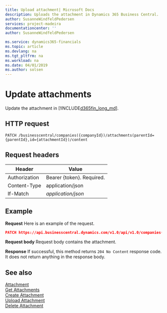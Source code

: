 ```yaml
---
title: Upload attachment| Microsoft Docs
description: Uploads the attachment in Dynamics 365 Business Central.
author: SusanneWindfeldPedersen
services: project-madeira
documentationcenter: ''
author: SusanneWindfeldPedersen

ms.service: dynamics365-financials
ms.topic: article
ms.devlang: na
ms.tgt_pltfrm: na
ms.workload: na
ms.date: 04/01/2019
ms.author: solsen
---
```


# Update attachments
Update the attachment in [!INCLUDE[d365fin_long_md](../../includes/d365fin_long_md.md)].


## HTTP request
```
PATCH /businesscentral/companies({companyId})/attachments(parentId={parentId},id={attachmentId})/content
```

## Request headers

|Header        |Value                    |
|--------------|-------------------------|
|Authorization |Bearer {token}. Required.|
|Content-Type  |application/json         |
|If-Match  |*application/json*         |


## Example

**Request**
Here is an example of the request.

```json
PATCH https://api.businesscentral.dynamics.com/v1.0/api/v1.0/companies({companyId})/attachments(parentId={parentId},id={attachmentId})/content
```

**Request body**
Request body contains the attachment.

**Response**
If successful, this method returns ```204 No Content``` response code. It does not return anything in the response body.

## See also
[Attachment](../resources/dynamics_attachment.md)  
[Get Attachments](dynamics_attachment_get.md)  
[Create Attachment](dynamics_attachment_create.md)  
[Upload Attachment](dynamics_attachment_patch.md)  
[Delete Attachment](dynamics_attachment_delete.md)  
